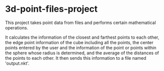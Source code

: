 # 3d-point-files-project
 This project takes point data from files and performs certain mathematical operations.

It calculates the information of the closest and farthest points to each other, the edge point information of the cube including all the points, the center points entered by the user and the information of the point or points within the sphere whose radius is determined, and the average of the distances of the points to each other. It then sends this information to a file named 'output.nkt'.
